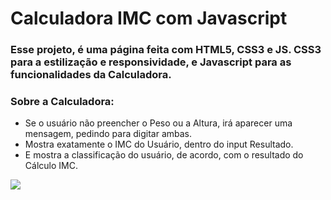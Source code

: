 # Calculadora IMC com Javascript

### Esse projeto, é uma página feita com HTML5, CSS3 e JS. CSS3 para a estilização e responsividade, e Javascript para as funcionalidades da Calculadora.

### Sobre a Calculadora:

* Se o usuário não preencher o Peso ou a Altura, irá aparecer uma mensagem, pedindo para digitar ambas.
* Mostra exatamente o IMC do Usuário, dentro do input Resultado.
* E mostra a classificação do usuário, de acordo, com o resultado do Cálculo IMC.

<img src="video/versao_mobile.gif">
